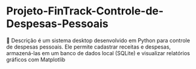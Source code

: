 # Projeto-FinTrack-Controle-de-Despesas-Pessoais
📌 Descrição é um sistema desktop desenvolvido em Python para controle de despesas pessoais. Ele permite cadastrar receitas e despesas, armazená-las em um banco de dados local (SQLite) e visualizar relatórios gráficos com Matplotlib
